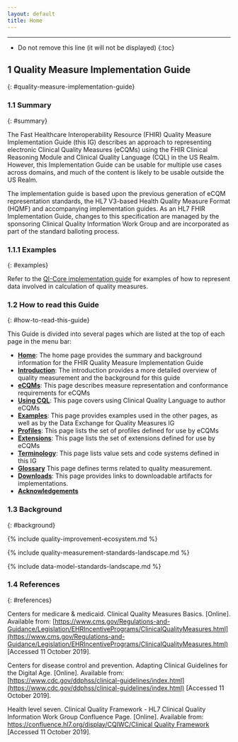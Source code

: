```yaml
---
layout: default
title: Home
---
```


---

<!-- TOC  the css styling for this is \pages\assets\css\project.css under 'markdown-toc'-->

* Do not remove this line (it will not be displayed)
{:toc}

## 1 Quality Measure Implementation Guide
{: #quality-measure-implementation-guide}

### 1.1 Summary
{: #summary}

The Fast Healthcare Interoperability Resource (FHIR) Quality Measure Implementation Guide (this IG) describes an approach to representing electronic Clinical Quality Measures (eCQMs) using the FHIR Clinical Reasoning Module and Clinical Quality Language (CQL) in the US Realm. However, this Implementation Guide can be usable for multiple use cases across domains, and much of the content is likely to be usable outside the US Realm.

The implementation guide is based upon the previous generation of eCQM representation standards, the HL7 V3-based Health Quality Measure Format (HQMF) and accompanying implementation guides. As an HL7 FHIR Implementation Guide, changes to this specification are managed by the sponsoring Clinical Quality Information Work Group and are incorporated as part of the standard balloting process.

### 1.1.1 Examples
{: #examples}

Refer to the [QI-Core implementation guide](http://build.fhir.org/ig/cqframework/qi-core) for examples of how to represent data involved in calculation of quality measures.

### 1.2 How to read this Guide
{: #how-to-read-this-guide}

This Guide is divided into several pages which are listed at the top of each 
page in the menu bar:

-  **[Home](index.html)**: The home page provides the summary and background 
information for the FHIR Quality Measure Implementation Guide
-  **[Introduction](introduction.html)**: The introduction provides a more detailed 
overview of quality measurement and the background for this guide
-  **[eCQMs](measure-conformance.html)**: This page describes measure representation 
and conformance requirements for eCQMs
-  **[Using CQL](using-cql.html)**: This page covers using Clinical Quality Language 
to author eCQMs
-  **[Examples](examples.html)**: This page provides examples used in the other pages, 
as well as by the Data Exchange for Quality Measures IG
-  **[Profiles](profiles.html)**: This page lists the set of profiles defined for use by eCQMs
-  **[Extensions](extensions.html)**: This page lists the set of extensions defined for use by eCQMs
-  **[Terminology](terminology.html)**: This page lists value sets and code systems defined in this IG
-  **[Glossary](glossary.html)** This page defines terms related to quality measurement.
-  **[Downloads](downloads.html)**: This page provides links to downloadable artifacts for implementations.
-  **[Acknowledgements](acknowledgements.html)**

### 1.3 Background
{: #background}

<!-- 1.3.1 Quality Improvement Ecosystem -->
{% include quality-improvement-ecosystem.md %}

<!-- 1.3.2 Quality Measurement Standards Landscape -->
{% include quality-measurement-standards-landscape.md %}

<!-- 1.3.3 Data Model Standards Landscape -->
{% include data-model-standards-landscape.md %}

### 1.4 References
{: #references}

Centers for medicare &amp; medicaid. Clinical Quality Measures Basics. [Online]. Available from: [https://www.cms.gov/Regulations-and-Guidance/Legislation/EHRIncentivePrograms/ClinicalQualityMeasures.html](https://www.cms.gov/Regulations-and-Guidance/Legislation/EHRIncentivePrograms/ClinicalQualityMeasures.html) [Accessed 11 October 2019].

Centers for disease control and prevention. Adapting Clinical Guidelines for the Digital Age. [Online]. Available from: [https://www.cdc.gov/ddphss/clinical-guidelines/index.html](https://www.cdc.gov/ddphss/clinical-guidelines/index.html) [Accessed 11 October 2019].

Health level seven. Clinical Quality Framework - HL7 Clinical Quality Information Work Group Confluence Page. [Online]. Available from: [https://confluence.hl7.org/display/CQIWC/Clinical Quality Framework](https://confluence.hl7.org/display/CQIWC/Clinical%20Quality%20Framework) [Accessed 11 October 2019].
